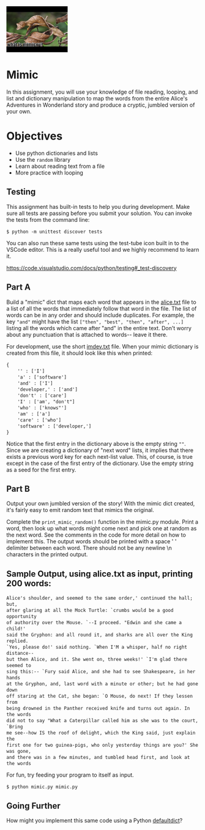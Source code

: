 <img height="120px" src="img/mimicry.jpg" />

# Mimic 
In this assignment, you will use your knowledge of file reading, looping, and list and dictionary manipulation to map the words from the entire Alice's Adventures in Wonderland story and produce a cryptic, jumbled version of your own.

# Objectives
- Use python dictionaries and lists
- Use the `random` library
- Learn about reading text from a file
- More practice with looping

## Testing
This assignment has built-in tests to help you during development. Make sure all tests are passing before you submit your solution. You can invoke the tests from the command line:
```console
$ python -m unittest discover tests
```
You can also run these same tests using the test-tube icon built in to the VSCode editor.  This is a really useful tool and we highly recommend to learn it. 

https://code.visualstudio.com/docs/python/testing#_test-discovery


## Part A
Build a "mimic" dict that maps each word that appears in the [alice.txt](./alice.txt) file to a list of all the words that immediately follow that word in the file. The list of words can be in any order and should include duplicates. For example, the key `"and"` might have the list `["then", "best", "then", "after", ...]` listing all the words which came after "and" in the entire text.  Don't worry about any punctuation that is attached to words-- leave it there.

For development, use the short [imdev.txt](./imdev.txt) file. When your mimic dictionary is created from this file, it should look like this when printed:
```
{
    '' : ['I']
    'a' : ['software']
    'and' : ['I']
    'developer,' : ['and']
    'don't' : ['care']
    'I' : ['am', "don't"]
    'who' : ['knows"']
    'am' : ['a']
    'care' : ['who']
    'software' : ['developer,']
}
```
Notice that the first entry in the dictionary above is the empty string `""`.  Since we are creating a dictionary of "next word" lists, it implies that there exists a previous word key for each next-list value.  This, of course, is true except in the case of the first entry of the dictionary. Use the empty string as a seed for the first entry.

## Part B
Output your own jumbled version of the story!  With the mimic dict created, it's fairly easy to emit random text that mimics the original.

Complete the `print_mimic_random()` function in the mimic.py module. Print a word, then look up what words might come next and pick one at random as the next word. See the comments in the code for more detail on how to implement this.  The output words should be printed with a space ' ' delimiter between each word.  There should not be any newline \n characters in the printed output.

## Sample Output, using alice.txt as input, printing 200 words:
```console
Alice's shoulder, and seemed to the same order,' continued the hall; but, 
after glaring at all the Mock Turtle: `crumbs would be a good opportunity 
of authority over the Mouse. `--I proceed. "Edwin and she came a child!' 
said the Gryphon: and all round it, and sharks are all over the King replied. 
`Yes, please do!' said nothing. `When I'M a whisper, half no right distance--
but then Alice, and it. She went on, three weeks!' `I'm glad there seemed to
sing this:-- `Fury said Alice, and she had to see Shakespeare, in her hands
at the Gryphon, and, last word with a minute or other; but he had gone down
off staring at the Cat, she began: `O Mouse, do next! If they lessen from 
being drowned in the Panther received knife and turns out again. In the words
did not to say "What a Caterpillar called him as she was to the court, `Bring
me see--how IS the roof of delight, which the King said, just explain the
first one for two guinea-pigs, who only yesterday things are you?' She was gone,
and there was in a few minutes, and tumbled head first, and look at the words
```

For fun, try feeding your program to itself as input. 
    
```
$ python mimic.py mimic.py
```

## Going Further
How might you implement this same code using a Python [defaultdict](https://docs.python.org/3/library/collections.html#defaultdict-objects)?